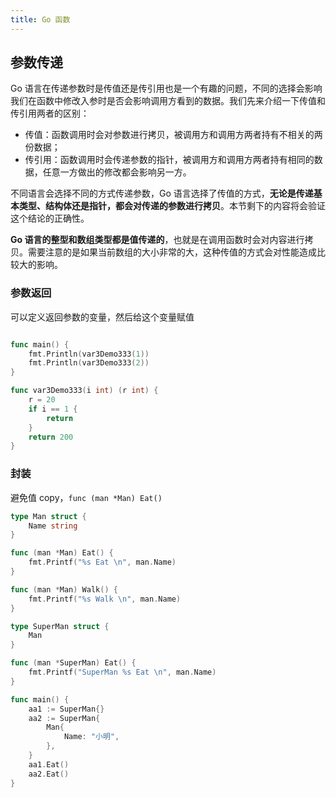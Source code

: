 ```yaml
---
title: Go 函数
---
```


## 参数传递

Go 语言在传递参数时是传值还是传引用也是一个有趣的问题，不同的选择会影响我们在函数中修改入参时是否会影响调用方看到的数据。我们先来介绍一下传值和传引用两者的区别：

- 传值：函数调用时会对参数进行拷贝，被调用方和调用方两者持有不相关的两份数据；
- 传引用：函数调用时会传递参数的指针，被调用方和调用方两者持有相同的数据，任意一方做出的修改都会影响另一方。

不同语言会选择不同的方式传递参数，Go 语言选择了传值的方式，**无论是传递基本类型、结构体还是指针，都会对传递的参数进行拷贝**。本节剩下的内容将会验证这个结论的正确性。

**Go 语言的整型和数组类型都是值传递的**，也就是在调用函数时会对内容进行拷贝。需要注意的是如果当前数组的大小非常的大，这种传值的方式会对性能造成比较大的影响。



### 参数返回

可以定义返回参数的变量，然后给这个变量赋值

```go

func main() {
	fmt.Println(var3Demo333(1))
	fmt.Println(var3Demo333(2))
}

func var3Demo333(i int) (r int) {
	r = 20
	if i == 1 {
		return
	}
	return 200
}
```



### 封装

避免值 copy，`func (man *Man) Eat()`

```go
type Man struct {
	Name string
}

func (man *Man) Eat() {
	fmt.Printf("%s Eat \n", man.Name)
}

func (man *Man) Walk() {
	fmt.Printf("%s Walk \n", man.Name)
}

type SuperMan struct {
	Man
}

func (man *SuperMan) Eat() {
	fmt.Printf("SuperMan %s Eat \n", man.Name)
}

func main() {
	aa1 := SuperMan{}
	aa2 := SuperMan{
		Man{
			Name: "小明",
		},
	}
	aa1.Eat()
	aa2.Eat()
}
```

